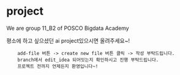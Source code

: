 # project
We are group 11_B2 of POSCO Bigdata Academy

평소에 하고 싶으셨던 ai project있으시면 올려주세요~!
        
        add-file 버튼 -> create new file 버튼 클릭 -> 작성 부탁드립니다.
        branch에서 edit_idea 되어잇는지 확인하시고 진행 부탁드립니다.
        프로젝트 전까지 언제든지 환영입니다~!
